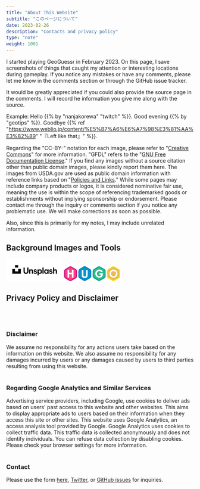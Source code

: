 ```yaml
---
title: "About This Website"
subtitle: "このページについて"
date: 2023-02-26
description: "Contacts and privacy policy"
type: "note"
weight: 1001
---
```

I started playing GeoGuessr in February 2023. On this page, I save screenshots of things that caught my attention or interesting locations during gameplay. If you notice any mistakes or have any comments, please let me know in the comments section or through the GitHub issue tracker.

It would be greatly appreciated if you could also provide the source page in the comments. I will record he information you give me along with the source.

Example: Hello {{% by "nanjakorewa" "twitch" %}}. Good evening {{% by "geotips" %}}. Goodbye {{% ref "https://www.weblio.jp/content/%E5%B7%A6%E6%A7%98%E3%81%AA%E3%82%89" "『Left like that』" %}}.

Regarding the "CC-BY-" notation for each image, please refer to "<a href="https://creativecommons.org/">Creative Commons</a>" for more information. "GFDL" refers to the "<a href="https://ja.wikipedia.org/wiki/GNU_Free_Documentation_License">GNU Free Documentation License</a>." If you find any images without a source citation other than public domain images, please kindly report them here. The images from USDA.gov are used as public domain information with reference links based on "<a href="https://www.usda.gov/policies-and-links">Policies and Links</a>." While some pages may include company products or logos, it is considered nominative fair use, meaning the use is within the scope of referencing trademarked goods or establishments without implying sponsorship or endorsement. Please contact me through the inquiry or comments section if you notice any problematic use. We will make corrections as soon as possible.

Also, since this is primarily for my notes, I may include unrelated information.

<h2 class="no-blur">Background Images and Tools</h2>
<dlv style="text-align:left;pointer-events:none;">
<img src="./2023-05-03-03-16-48.png" width="30%" style="margin-left:0;" class="unclickable">
<img src="./2023-04-15-23-01-05.png" width="30%" style="margin-left:0;" class="unclickable">
</div>
<br />
<h2 class="no-blur">Privacy Policy and Disclaimer</h2>


<br />
<br />
<h3 class="no-blur">Disclaimer</h3>
We assume no responsibility for any actions users take based on the information on this website. We also assume no responsibility for any damages incurred by users or any damages caused by users to third parties resulting from using this website.


<br />
<br />
<h3 class="no-blur">Regarding Google Analytics and Similar Services</h3>
Advertising service providers, including Google, use cookies to deliver ads based on users' past access to this website and other websites. This aims to display appropriate ads to users based on their information when they access this site or other sites. This website uses Google Analytics, an access analysis tool provided by Google. Google Analytics uses cookies to collect traffic data. This traffic data is collected anonymously and does not identify individuals. You can refuse data collection by disabling cookies. Please check your browser settings for more information.


<br />
<br />
<h3 class="no-blur">Contact</h3>
Please use the form <a href="https://ssl.form-mailer.jp/fms/167b8369777173">here</a>, <a href="https://twitter.com/nanjakorewa">Twitter</a>, or <a href="https://github.com/nanjakorewa/GeoGuessrTips/issues">GitHub issues</a> for inquiries.